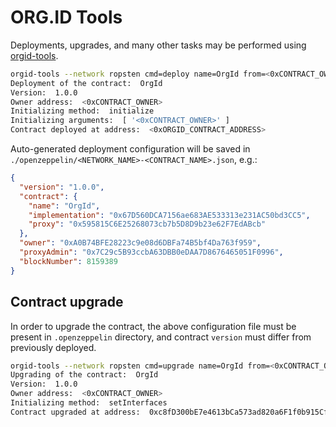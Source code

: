 # ORG.ID Tools

Deployments, upgrades, and many other tasks may be performed using [orgid-tools](./management/tools/README.md).

```sh
orgid-tools --network ropsten cmd=deploy name=OrgId from=<0xCONTRACT_OWNER> initMethod=initialize initArgs=<0xCONTRACT_OWNER>
Deployment of the contract:  OrgId
Version:  1.0.0
Owner address:  <0xCONTRACT_OWNER>
Initializing method:  initialize
Initializing arguments:  [ '<0xCONTRACT_OWNER>' ]
Contract deployed at address:  <0xORGID_CONTRACT_ADDRESS>
```

Auto-generated deployment configuration will be saved in `./openzeppelin/<NETWORK_NAME>-<CONTRACT_NAME>.json`, e.g.:

```json
{
  "version": "1.0.0",
  "contract": {
    "name": "OrgId",
    "implementation": "0x67D560DCA7156ae683AE533313e231AC50bd3CC5",
    "proxy": "0x595815C6E25268073cb7b5D8D9b23e62F7EdABcb"
  },
  "owner": "0xA0B74BFE28223c9e08d6DBFa74B5bf4Da763f959",
  "proxyAdmin": "0x7C29c5B93ccbA63DBB0eDAA7D8676465051F0996",
  "blockNumber": 8159389
}
```

## Contract upgrade

In order to upgrade the contract, the above configuration file must be present in `.openzeppelin` directory, and contract `version` must differ from previously deployed.

```sh
orgid-tools --network ropsten cmd=upgrade name=OrgId from=<0xCONTRACT_OWNER> initMethod=setInterfaces
Upgrading of the contract:  OrgId
Version:  1.0.0
Owner address:  <0xCONTRACT_OWNER>
Initializing method:  setInterfaces
Contract upgraded at address:  0xc8fD300bE7e4613bCa573ad820a6F1f0b915CfcA
```
